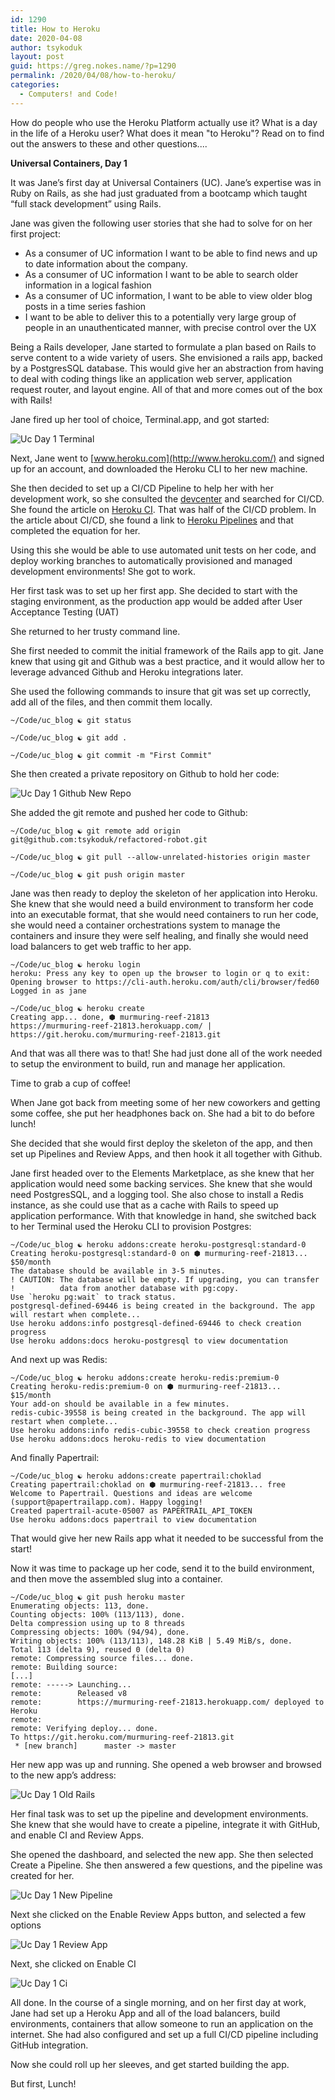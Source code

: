 ```yaml
---
id: 1290
title: How to Heroku
date: 2020-04-08
author: tsykoduk
layout: post
guid: https://greg.nokes.name/?p=1290
permalink: /2020/04/08/how-to-heroku/
categories:
  - Computers! and Code!
---
```


How do people who use the Heroku Platform actually use it? What is a day in the life of a Heroku user? What does it mean "to Heroku"? Read on to find out the answers to these and other questions....

**Universal Containers, Day 1**

It was Jane’s first day at Universal Containers (UC). Jane’s expertise was in Ruby on Rails, as she had just graduated from a bootcamp which taught “full stack development” using Rails.

Jane was given the following user stories that she had to solve for on her first project:

- As a consumer of UC information I want to be able to find news and up to date information about the company.
- As a consumer of UC information I want to be able to search older information in a logical fashion
- As a consumer of UC information, I want to be able to view older blog posts in a time series fashion
- I want to be able to deliver this to a potentially very large group of people in an unauthenticated manner, with precise control over the UX

Being a Rails developer, Jane started to formulate a plan based on Rails to serve content to a wide variety of users. She envisioned a rails app, backed by a PostgresSQL database. This would give her an abstraction from having to deal with coding things like an application web server, application request router, and layout engine. All of that and more comes out of the box with Rails!

Jane fired up her tool of choice, Terminal.app, and got started:

![Uc Day 1 Terminal](/binaries/2019/04/uc-day-1-terminal.png)

Next, Jane went to [www.heroku.com](http://www.heroku.com/) and signed up for an account, and downloaded the Heroku CLI to her new machine.

She then decided to set up a CI/CD Pipeline to help her with her development work, so she consulted the [devcenter](http://devcenter.heroku.com/) and searched for CI/CD. She found the article on [Heroku CI](https://devcenter.heroku.com/articles/heroku-ci). That was half of the CI/CD problem. In the article about CI/CD, she found a link to [Heroku Pipelines](https://devcenter.heroku.com/articles/pipelines) and that completed the equation for her.

Using this she would be able to use automated unit tests on her code, and deploy working branches to automatically provisioned and managed development environments! She got to work.

Her first task was to set up her first app. She decided to start with the staging environment, as the production app would be added after User Acceptance Testing (UAT)

She returned to her trusty command line.

She first needed to commit the initial framework of the Rails app to git. Jane knew that using git and Github was a best practice, and it would allow her to leverage advanced Github and Heroku integrations later.

She used the following commands to insure that git was set up correctly, add all of the files, and then commit them locally.

```
~/Code/uc_blog ☯ git status

~/Code/uc_blog ☯ git add .

~/Code/uc_blog ☯ git commit -m "First Commit"
```

She then created a private repository on Github to hold her code:

![Uc Day 1 Github New Repo](/binaries/2019/04/uc-day-1-github-new-repo.png)

She added the git remote and pushed her code to Github:

```
~/Code/uc_blog ☯ git remote add origin git@github.com:tsykoduk/refactored-robot.git

~/Code/uc_blog ☯ git pull --allow-unrelated-histories origin master

~/Code/uc_blog ☯ git push origin master
```

Jane was then ready to deploy the skeleton of her application into Heroku. She knew that she would need a build environment to transform her code into an executable format, that she would need containers to run her code, she would need a container orchestrations system to manage the containers and insure they were self healing, and finally she would need load balancers to get web traffic to her app.

```
~/Code/uc_blog ☯ heroku login
heroku: Press any key to open up the browser to login or q to exit:
Opening browser to https://cli-auth.heroku.com/auth/cli/browser/fed60
Logged in as jane

~/Code/uc_blog ☯ heroku create
Creating app... done, ⬢ murmuring-reef-21813
https://murmuring-reef-21813.herokuapp.com/ | https://git.heroku.com/murmuring-reef-21813.git
```

And that was all there was to that! She had just done all of the work needed to setup the environment to build, run and manage her application.

Time to grab a cup of coffee!

When Jane got back from meeting some of her new coworkers and getting some coffee, she put her headphones back on. She had a bit to do before lunch!

She decided that she would first deploy the skeleton of the app, and then set up Pipelines and Review Apps, and then hook it all together with Github.

Jane first headed over to the Elements Marketplace, as she knew that her application would need some backing services. She knew that she would need PostgresSQL, and a logging tool. She also chose to install a Redis instance, as she could use that as a cache with Rails to speed up application performance. With that knowledge in hand, she switched back to her Terminal used the Heroku CLI to provision Postgres:

    ~/Code/uc_blog ☯ heroku addons:create heroku-postgresql:standard-0
    Creating heroku-postgresql:standard-0 on ⬢ murmuring-reef-21813... $50/month
    The database should be available in 3-5 minutes.
    ! CAUTION: The database will be empty. If upgrading, you can transfer
    !          data from another database with pg:copy.
    Use `heroku pg:wait` to track status.
    postgresql-defined-69446 is being created in the background. The app will restart when complete...
    Use heroku addons:info postgresql-defined-69446 to check creation progress
    Use heroku addons:docs heroku-postgresql to view documentation

And next up was Redis:

    ~/Code/uc_blog ☯ heroku addons:create heroku-redis:premium-0
    Creating heroku-redis:premium-0 on ⬢ murmuring-reef-21813... $15/month
    Your add-on should be available in a few minutes.
    redis-cubic-39558 is being created in the background. The app will restart when complete...
    Use heroku addons:info redis-cubic-39558 to check creation progress
    Use heroku addons:docs heroku-redis to view documentation

And finally Papertrail:

    ~/Code/uc_blog ☯ heroku addons:create papertrail:choklad
    Creating papertrail:choklad on ⬢ murmuring-reef-21813... free
    Welcome to Papertrail. Questions and ideas are welcome (support@papertrailapp.com). Happy logging!
    Created papertrail-acute-05007 as PAPERTRAIL_API_TOKEN
    Use heroku addons:docs papertrail to view documentation

That would give her new Rails app what it needed to be successful from the start!

Now it was time to package up her code, send it to the build environment, and then move the assembled slug into a container.

```
~/Code/uc_blog ☯ git push heroku master
Enumerating objects: 113, done.
Counting objects: 100% (113/113), done.
Delta compression using up to 8 threads
Compressing objects: 100% (94/94), done.
Writing objects: 100% (113/113), 148.28 KiB | 5.49 MiB/s, done.
Total 113 (delta 9), reused 0 (delta 0)
remote: Compressing source files... done.
remote: Building source:
[...]
remote: -----> Launching...
remote:        Released v8
remote:        https://murmuring-reef-21813.herokuapp.com/ deployed to Heroku
remote:
remote: Verifying deploy... done.
To https://git.heroku.com/murmuring-reef-21813.git
 * [new branch]      master -> master
```

Her new app was up and running. She opened a web browser and browsed to the new app’s address:

![Uc Day 1 Old Rails](/binaries/2019/04/uc-day-1-old-rails.png)

Her final task was to set up the pipeline and development environments. She knew that she would have to create a pipeline, integrate it with GitHub, and enable CI and Review Apps.

She opened the dashboard, and selected the new app. She then selected Create a Pipeline. She then answered a few questions, and the pipeline was created for her.

![Uc Day 1 New Pipeline](/binaries/2019/04/uc-day-1-new-pipeline.png)

Next she clicked on the Enable Review Apps button, and selected a few options

![Uc Day 1 Review App](/binaries/2019/04/uc-day-1-review-app.png)

Next, she clicked on Enable CI

![Uc Day 1 Ci](/binaries/2019/04/uc-day-1-ci.png)

All done. In the course of a single morning, and on her first day at work, Jane had set up a Heroku App and all of the load balancers, build environments, containers that allow someone to run an application on the internet. She had also configured and set up a full CI/CD pipeline including GitHub integration.

Now she could roll up her sleeves, and get started building the app.

But first, Lunch!
